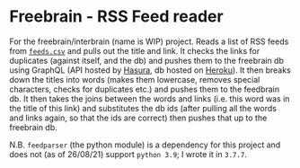 # Freebrain - RSS Feed reader
For the freebrain/interbrain (name is WIP) project. Reads a list of RSS feeds from [`feeds.csv`](https://github.com/Squalm/freebrain-rssreader/blob/main/feeds.csv) and pulls out the title and link. It checks the links for duplicates (against itself, and the db) and pushes them to the freebrain db using GraphQL (API hosted by [Hasura](https://hasura.io/), db hosted on [Heroku](https://www.heroku.com/postgres)). It then breaks down the titles into words (makes them lowercase, removes special characters, checks for duplicates etc.) and pushes them to the feedbrain db. It then takes the joins between the words and links (i.e. this word was in the title of this link) and substitutes the db ids (after pulling all the words and links again, so that the ids are correct) then pushes that up to the freebrain db.  

N.B. `feedparser` (the python module) is a dependency for this project and does not (as of 26/08/21) support `python 3.9`; I wrote it in `3.7.7`.

